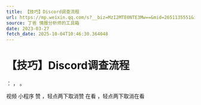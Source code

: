 ```yaml
---
title: ​【技巧】Discord调查流程
url: https://mp.weixin.qq.com/s?__biz=MzI2MTE0NTE3Mw==&mid=2651135551&idx=2&sn=82ed83483d58e1031542cc4a365c7bfe&chksm=f1af6905c6d8e0139fe8c9e344c674541faad1c8864c5b089342b08efb0ca1bfa07cbfb33bbd&scene=58&subscene=0#rd
source: 丁爸 情报分析师的工具箱
date: 2023-03-27
fetch_date: 2025-10-04T10:46:30.364048
---
```


# ​【技巧】Discord调查流程

：
，
。

视频
小程序
赞
，轻点两下取消赞
在看
，轻点两下取消在看